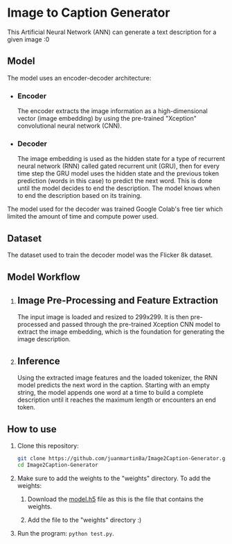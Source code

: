 # Image to Caption Generator
This Artificial Neural Network (ANN) can generate a text description for a given image :0

## Model
The model uses an encoder-decoder architecture:
  - ### Encoder
    The encoder extracts the image information as a high-dimensional vector (image embedding) by using the pre-trained "Xception" convolutional neural network (CNN).
  - ### Decoder
    The image embedding is used as the hidden state for a type of recurrent neural network (RNN) called gated recurrent unit (GRU), then for every time step the GRU model uses the hidden state and the previous token prediction (words in this case) to predict the next word. This is done until the model decides to end the description. The model knows when to end the description based on its training.

The model used for the decoder was trained Google Colab's free tier which limited the amount of time and compute power used.

## Dataset
The dataset used to train the decoder model was the Flicker 8k dataset.

## Model Workflow
  1. ## Image Pre-Processing and Feature Extraction
      The input image is loaded and resized to 299x299. It is then pre-processed and passed through the pre-trained Xception CNN model to extract the image embedding, which is the foundation for generating the image description.
    
   2. ## Inference
      Using the extracted image features and the loaded tokenizer, the RNN model predicts the next word in the caption. Starting with an empty string, the model appends one word at a time to build a complete description until it reaches the maximum length or encounters an end token.

## How to use

  1. Clone this repository:
     ```bash
     git clone https://github.com/juanmartin8a/Image2Caption-Generator.git
     cd Image2Caption-Generator

  2. Make sure to add the weights to the "weights" directory. To add the weights:
     
      1. Download the [model.h5](https://drive.google.com/file/d/1JTPG_yqsB4ToMlAH11jlUaUjPxUhV4Ri/view?usp=sharing) file as this is the file that contains the weights.
     
      2. Add the file to the "weights" directory :)

  3. Run the program: `python test.py`.
